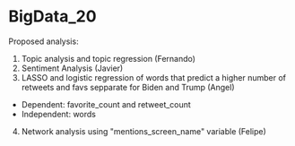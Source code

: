 # BigData_20
Proposed analysis:
1. Topic analysis and topic regression (Fernando)
2. Sentiment Analysis (Javier)
3. LASSO and logistic regression of words that predict a higher number of retweets and favs sepparate for Biden and Trump (Angel)
  - Dependent: favorite_count and retweet_count
  - Independent: words
4. Network analysis using "mentions_screen_name" variable (Felipe)

